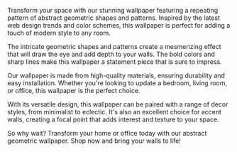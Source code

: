 <!--
Write me content for website with wallpaper "A wallpaper with a repeating pattern of abstract geometric shapes and patterns, inspired by web design trends and color schemes."
-->

<!--font:"Open Sans"-->

Transform your space with our stunning wallpaper featuring a repeating pattern of abstract geometric shapes and patterns. Inspired by the latest web design trends and color schemes, this wallpaper is perfect for adding a touch of modern style to any room.

The intricate geometric shapes and patterns create a mesmerizing effect that will draw the eye and add depth to your walls. The bold colors and sharp lines make this wallpaper a statement piece that is sure to impress.

Our wallpaper is made from high-quality materials, ensuring durability and easy installation. Whether you're looking to update a bedroom, living room, or office, this wallpaper is the perfect choice.

With its versatile design, this wallpaper can be paired with a range of decor styles, from minimalist to eclectic. It's also an excellent choice for accent walls, creating a focal point that adds interest and texture to your space.

So why wait? Transform your home or office today with our abstract geometric wallpaper. Shop now and bring your walls to life!
